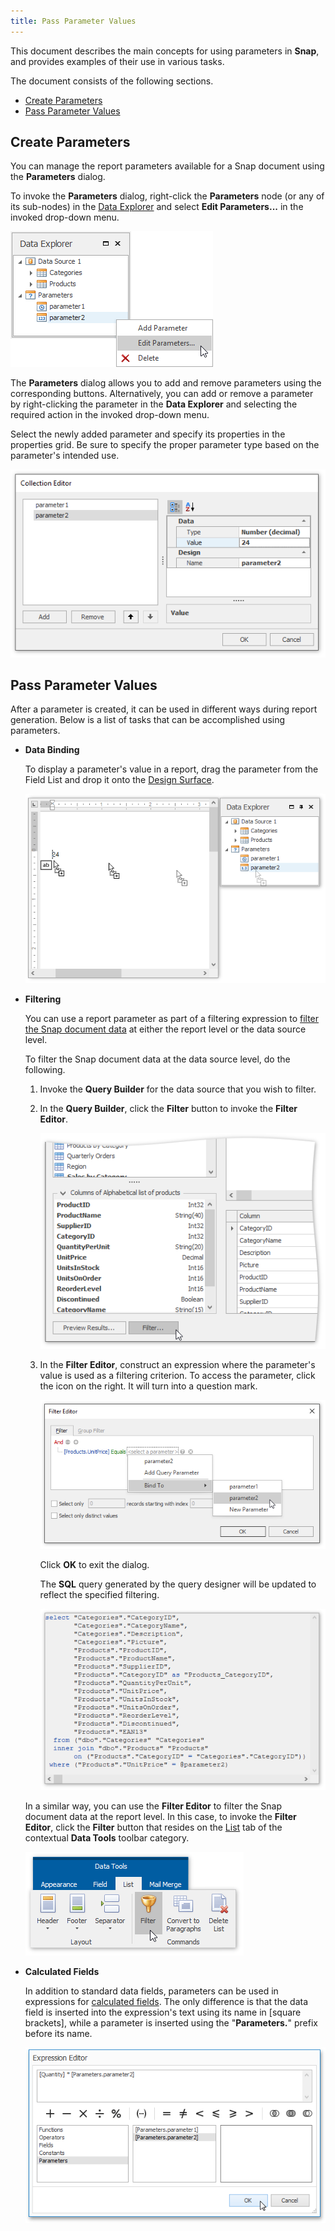 ```yaml
---
title: Pass Parameter Values
---
```

This document describes the main concepts for using parameters in **Snap**, and provides examples of their use in various tasks.

The document consists of the following sections.
* [Create Parameters](#createparameters)
* [Pass Parameter Values](#passvalues)

## <a name="createparameters"/>Create Parameters
You can manage the report parameters available for a Snap document using the **Parameters** dialog.
  

To invoke the **Parameters** dialog, right-click the **Parameters** node (or any of its sub-nodes) in the [Data Explorer](../../../../interface-elements-for-desktop/articles/snap-reporting-engine/graphical-user-interface/snap-application-elements/data-explorer.md) and select **Edit Parameters...** in the invoked drop-down menu.

![snap-data-explorer-parameters-edit](../../../images/Img22746.png)

The **Parameters** dialog allows you to add and remove parameters using the corresponding buttons. Alternatively, you can add or remove a parameter by right-clicking the parameter in the **Data Explorer** and selecting the required action in the invoked drop-down menu.
 

Select the newly added parameter and specify its properties in the properties grid. Be sure to specify the proper parameter type based on the parameter's intended use.

![snap-query-designer-parameters-dialog](../../../images/Img22741.png)

## <a name="passvalues"/>Pass Parameter Values
After a parameter is created, it can be used in different ways during report generation. Below is a list of tasks that can be accomplished using parameters.
* **Data Binding**
	
	To display a parameter's value in a report, drag the parameter from the Field List and drop it onto the [Design Surface](../../../../interface-elements-for-desktop/articles/snap-reporting-engine/graphical-user-interface/snap-application-elements/design-surface.md).
	
	![snap-parameter-drag-and-drop](../../../images/Img22886.png)
* **Filtering**
	
	You can use a report parameter as part of a filtering expression to [filter the Snap document data](../../../../interface-elements-for-desktop/articles/snap-reporting-engine/connect-to-data/filter-data.md) at either the report level or the data source level.
	
	To filter the Snap document data at the data source level, do the following.
	1. Invoke the **Query Builder** for the data source that you wish to filter.
	2. In the **Query Builder**, click the **Filter** button to invoke the **Filter Editor**.
		
		![snap-query-designer-filter](../../../images/Img22742.png)
	3. In the **Filter Editor**, construct an expression where the parameter's value is used as a filtering criterion. To access the parameter, click the icon on the right. It will turn into a question mark.
		
		![snap-query-designer-filter-editor-criteria-parameter](../../../images/Img22744.png)
		
		Click **OK** to exit the dialog.
		
		The **SQL** query generated by the query designer will be updated to reflect the specified filtering.
		
		![snap-query-designer-sql-editor-parameter](../../../images/Img22745.png)
	
	In a similar way, you can use the **Filter Editor** to filter the Snap document data at the report level. In this case, to invoke the **Filter Editor**, click the **Filter** button that resides on the [List](../../../../interface-elements-for-desktop/articles/snap-reporting-engine/graphical-user-interface/main-toolbar/data-tools-list.md) tab of the contextual **Data Tools** toolbar category.
	  
	
	![snap-filter-command](../../../images/Img22892.png)
* **Calculated Fields**
	
	In addition to standard data fields, parameters can be used in expressions for [calculated fields](../../../../interface-elements-for-desktop/articles/snap-reporting-engine/connect-to-data/use-calculated-fields.md). The only difference is that the data field is inserted into the expression's text using its name in [square brackets], while a parameter is inserted using the "**Parameters.**" prefix before its name.
	
	![snap-parameter-calculated-field](../../../images/Img22887.png)